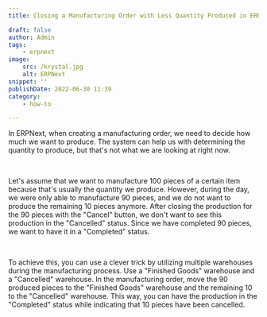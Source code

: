 ```yaml
---
title: Closing a Manufacturing Order with Less Quantity Produced in ERPNext

draft: false
author: Admin
tags:
    - erpnext
image:
    src: /krystal.jpg
    alt: ERPNext
snippet: ''
publishDate: 2022-06-30 11:39
category:
    - how-to

---
```

<div class="ql-editor read-mode"><p>In ERPNext, when creating a manufacturing order, we need to decide how much we want to produce. The system can help us with determining the quantity to produce, but that's not what we are looking at right now.</p><p><br></p><p>Let's assume that we want to manufacture 100 pieces of a certain item because that's usually the quantity we produce. However, during the day, we were only able to manufacture 90 pieces, and we do not want to produce the remaining 10 pieces anymore. After closing the production for the 90 pieces with the "Cancel" button, we don't want to see this production in the "Cancelled" status. Since we have completed 90 pieces, we want to have it in a "Completed" status.</p><p><br></p><p>To achieve this, you can use a clever trick by utilizing multiple warehouses during the manufacturing process. Use a "Finished Goods" warehouse and a "Cancelled" warehouse. In the manufacturing order, move the 90 produced pieces to the "Finished Goods" warehouse and the remaining 10 to the "Cancelled" warehouse. This way, you can have the production in the "Completed" status while indicating that 10 pieces have been cancelled.</p></div>